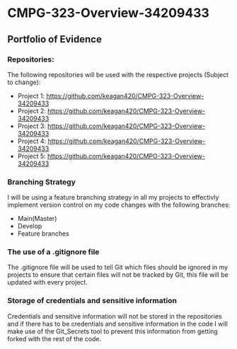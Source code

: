 # CMPG-323-Overview-34209433

## Portfolio of Evidence

### Repositories:
The following repositories will be used with the respective projects (Subject to change):
+ Project 1: https://github.com/keagan420/CMPG-323-Overview-34209433
+ Project 2: https://github.com/keagan420/CMPG-323-Overview-34209433
+ Project 3: https://github.com/keagan420/CMPG-323-Overview-34209433
+ Project 4: https://github.com/keagan420/CMPG-323-Overview-34209433
+ Project 5: https://github.com/keagan420/CMPG-323-Overview-34209433

### Branching Strategy
I will be using a feature branching strategy in all my projects to effectivly implement version control on my code changes with the following branches:
+ Main(Master)
+ Develop
+ Feature branches 

### The use of a .gitignore file
The .gitignore file will be used to tell Git which files should be ignored in my projects to ensure that certain files will not be tracked by Git, this file will be updated with every project.

### Storage of credentials and sensitive information
Credentials and sensitive information will not be stored in the repositories and if there has to be credentials and sensitive information in the code I will make use of the Git_Secrets tool to prevent this information from getting forked with the rest of the code.
